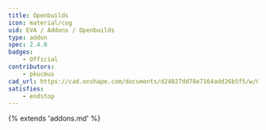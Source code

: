 ```yaml
---
title: Openbuilds
icon: material/cog
uid: EVA / Addons / Openbuilds
type: addon
spec: 2.4.0
badges:
    - Official
contributors: 
    - pkucmus
cad_url: https://cad.onshape.com/documents/d24027dd78e7164add26b5f5/w/0615251dcae8664926ca1aa2/e/e9eed9bdfd490146ec0aa205
satisfies:
    - endstop
---
```


{% extends 'addons.md' %}
